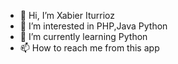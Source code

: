 - 👋 Hi, I’m Xabier Iturrioz
- 👀 I’m interested in PHP,Java Python
- 🌱 I’m currently learning Python
- 📫 How to reach me from this app

<!---
lukaxa888/lukaxa888 is a ✨ special ✨ repository because its `README.md` (this file) appears on your GitHub profile.
You can click the Preview link to take a look at your changes.
--->
